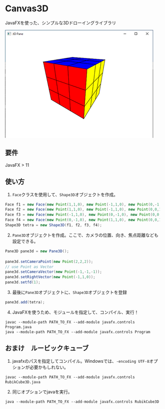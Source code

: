 # Canvas3D
JavaFXを使った、シンプルな3Dドローイングライブラリ

<img src="https://github.com/E-Kohei/canvas3D/blob/master/RubikCubeExample.png" alt="RubikCube"/>



要件
----
JavaFX > 11



使い方
---
1. ```Face```クラスを使用して、```Shape3D```オブジェクトを作成。
```Java
Face f1 = new Face(new Point(1,1,0), new Point(-1,1,0), new Point(0,-1,0));
Face f2 = new Face(new Point(1,1,0), new Point(-1,1,0), new Point(0,0,1));
Face f3 = new Face(new Point(-1,1,0), new Point(0,-1,0), new Point(0,0,1));
Face f4 = new Face(new Point(0,-1,0), new Point(1,1,0), new Point(0,0,1));
Shape3D tetra = new Shape3D(f1, f2, f3, f4);
```

2. ```Pane3D```オブジェクトを作成。ここで、カメラの位置、向き、焦点距離なども設定できる。
```Java
Pane3D pane3d = new Pane3D();

pane3d.setCameraPoint(new Point(2,2,2));
// use Point as Vector
pane3d.setCameraVector(new Point(-1,-1,-1));
pane3d.setRightVector(new Point(-1,1,0));
pane3d.setfd(1);
```

3. 最後に```Pane3D```オブジェクトに、```Shape3D```オブジェクトを登録
```Java
pane3d.add(tetra);
```

4. JavaFXを使うため、モジュールを指定して、コンパイル、実行！
```shell
javac --module-path PATH_TO_FX --add-module javafx.controls Program.java
java --module-path PATH_TO_FX --add-module javafx.controls Program
```



おまけ　ルービックキューブ
--------------------------
1. javafxのパスを指定してコンパイル。Windowsでは、```-encoding UTF-8```オプションが必要かもしれない。
```shell
javac --module-path PATH_TO_FX --add-module javafx.controls RubikCube3D.java
```
2. 同じオプションでjavaを実行。
```
java --module-path PATH_TO_FX --add-module javafx.controls RubikCube3D
```
